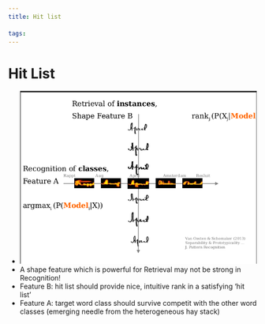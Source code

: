 ```yaml
---
title: Hit list

tags: 
---
```


# Hit List
- ![](assets/Pasted%20image%2020220623154906.png)
- A shape feature which is powerful for Retrieval may not be strong in Recognition!
- Feature B: hit list should provide nice, intuitive rank in a satisfying ‘hit list’
- Feature A: target word class should survive competit with the other word classes (emerging needle from the heterogeneous hay stack)














